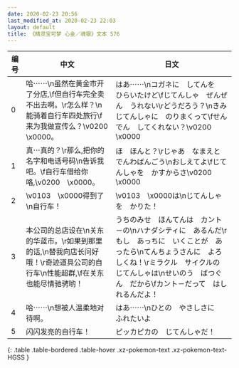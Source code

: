 ```yaml
---
date: 2020-02-23 20:56
last_modified_at: 2020-02-23 22:03
layout: default
title: 《精灵宝可梦 心金／魂银》文本 576
---
```

| 编号 | 中文 | 日文 |
| ---- | ---- | ---- |
| 0 | 哈⋯⋯\n虽然在黄金市开了分店,\f但自行车完全卖不出去啊。\r怎么样？\n能骑着自行车四处旅行\f来为我做宣传么？\v0200　\x0000。 | はあ⋯⋯\nコガネに　してんを　ひらいたけど\fじてんしゃ　ぜんぜん　うれない\rどうだろう？\nきみ　じてんしゃに　のりまくって\fせんでん　してくれない？\v0200　\x0000 |
| 1 | 真⋯真的？\r那么,把你的名字和电话号码\n告诉我吧。\f自行车借给你咯,\v0200　\x0000。 | ほ　ほんと？\rじゃあ　なまえと　でんわばんごう\nおしえてよ\fじてんしゃを　かすからさ\v0200　\x0000 |
| 2 | \v0103　\x0000得到了\n自行车！ | \v0103　\x0000は\nじてんしゃを　かりた！ |
| 3 | 本公司的总店设在\n关东的华蓝市。\r如果到那里的话,\n替我向店长问好哦！\r奇迹道具公司的自行车\n性能超群,\f在关东也能尽情驰骋哟！ | うちのみせ　ほんてんは　カント－の\nハナダシティに　あるんだ\rもし　あっちに　いくことが　あったら\nてんちょうさんに　よろしくね！\rミラクル　サイクルの　じてんしゃは\nせいのう　ばつぐん　だから\fカント－だって　はしれるんだよ！ |
| 4 | 哈⋯⋯\n想被人温柔地对待啊。 | はあ⋯⋯\nひとの　やさしさに　ふれたいよ |
| 5 | 闪闪发亮的自行车！ | ピッカピカの　じてんしゃだ！ |
{: .table .table-bordered .table-hover .xz-pokemon-text .xz-pokemon-text-HGSS }